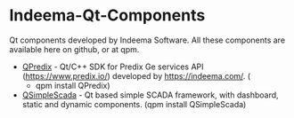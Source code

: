 # Indeema-Qt-Components
Qt components developed by Indeema Software. All these components are available here on github, or at qpm.

- [QPredix](https://github.com/IndeemaSoftware/QPredix) - Qt/C++ SDK for Predix Ge services API (https://www.predix.io/) developed by https://indeema.com/. (
  - qpm install QPredix)
- [QSimpleScada](https://github.com/IndeemaSoftware/QSimpleScada) - Qt based simple SCADA framework, with dashboard, static and dynamic components. (qpm install QSimpleScada)
